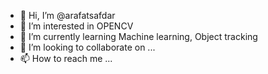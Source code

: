 - 👋 Hi, I’m @arafatsafdar
- 👀 I’m interested in OPENCV 
- 🌱 I’m currently learning Machine learning, Object tracking 
- 💞️ I’m looking to collaborate on ...
- 📫 How to reach me ...

<!---
arafatsafdar/arafatsafdar is a ✨ special ✨ repository because its `README.md` (this file) appears on your GitHub profile.
You can click the Preview link to take a look at your changes.
--->
